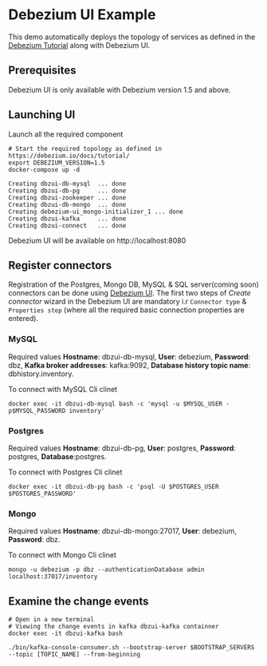 # Debezium UI Example

This demo automatically deploys the topology of services as defined in the [Debezium Tutorial](https://debezium.io/docs/tutorial/) along with Debezium UI.


## Prerequisites

Debezium UI is only available with Debezium version 1.5 and above.


## Launching UI

Launch all the required component

```shell
# Start the required topology as defined in https://debezium.io/docs/tutorial/
export DEBEZIUM_VERSION=1.5
docker-compose up -d

Creating dbzui-db-mysql  ... done
Creating dbzui-db-pg     ... done
Creating dbzui-zookeeper ... done
Creating dbzui-db-mongo  ... done
Creating debezium-ui_mongo-initializer_1 ... done
Creating dbzui-kafka     ... done
Creating dbzui-connect   ... done

```


Debezium UI will be available on http://localhost:8080

## Register connectors

Registration of the Postgres, Mongo DB, MySQL & SQL server(coming soon) connectors can be done using [Debezium UI](http://localhost:8080). The first two steps of *Create connector* wizard in the Debezium UI are mandatory i.r `` Connector type `` & `` Properties step`` (where all the required basic connection properties are entered).  

### MySQL

Required values **Hostname**: dbzui-db-mysql, **User**: debezium, **Password**: dbz, **Kafka broker addresses**: kafka:9092, **Database history topic name**: dbhistory.inventory.


To connect with MySQL Cli clinet 
```shell
docker exec -it dbzui-db-mysql bash -c 'mysql -u $MYSQL_USER -p$MYSQL_PASSWORD inventory'

```

### Postgres

Required values **Hostname**: dbzui-db-pg, **User**: postgres, **Password**: postgres, **Database**:postgres.


To connect with Postgres Cli clinet 
```shell
docker exec -it dbzui-db-pg bash -c 'psql -U $POSTGRES_USER $POSTGRES_PASSWORD'

```

### Mongo

Required values **Hostname**: dbzui-db-mongo:27017, **User**: debezium, **Password**: dbz.


To connect with Mongo Cli clinet 
```shell
mongo -u debezium -p dbz --authenticationDatabase admin localhost:37017/inventory

```


## Examine the change events

```shell
# Open in a new terminal
# Viewing the change events in kafka dbzui-kafka containner 
docker exec -it dbzui-kafka bash

./bin/kafka-console-consumer.sh --bootstrap-server $BOOTSTRAP_SERVERS --topic [TOPIC_NAME] --from-beginning

```


